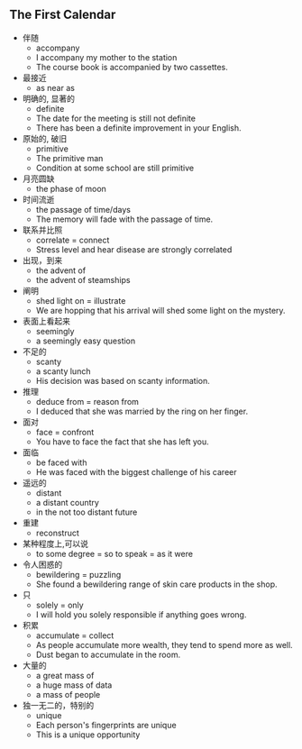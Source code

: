 ## The First Calendar

* 伴随
  * accompany
  * I accompany my mother to the station
  * The course book is accompanied by two cassettes.
* 最接近
  * as near as
* 明确的, 显著的
  * definite
  * The date for the meeting is still not definite
  * There has been a definite improvement in your English.
* 原始的, 破旧
  * primitive
  * The primitive man
  * Condition at some school are still primitive
* 月亮圆缺
  * the phase of moon
* 时间流逝
  * the passage of time/days
  * The memory will fade with the passage of time.
* 联系并比照
  * correlate = connect
  * Stress level and hear disease are strongly correlated
* 出现，到来
  * the advent of
  * the advent of steamships
* 阐明
  * shed light on  = illustrate
  * We are hopping that his arrival will shed some light on the mystery.
* 表面上看起来
  * seemingly
  * a seemingly easy question
* 不足的
  * scanty
  * a scanty lunch
  * His decision was based on scanty information.
* 推理
  * deduce  from = reason from
  * I deduced that she was married by the ring on her finger.
* 面对
  * face = confront
  * You have to face the fact that she has left you.
* 面临
  * be faced with
  * He was faced with the biggest challenge of his career
* 遥远的
  * distant
  * a distant country
  * in the not too distant future
* 重建
  * reconstruct
* 某种程度上,可以说
  * to some degree = so to speak =  as it were
* 令人困惑的
  * bewildering = puzzling
  * She found a bewildering range of skin care products in the shop.
* 只
  * solely = only
  * I will hold you solely responsible if anything goes wrong.
* 积累
  * accumulate = collect
  * As people accumulate more wealth, they tend to spend more as well.
  * Dust began to accumulate in the room.
* 大量的
  * a great mass of
  * a huge mass of data
  * a mass of people
* 独一无二的，特别的
  * unique
  * Each person's fingerprints are unique
  * This is a unique opportunity